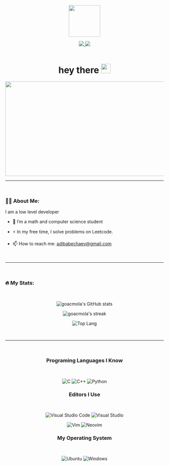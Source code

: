 <div align="center">
  <img src="https://media.giphy.com/media/M9gbBd9nbDrOTu1Mqx/giphy.gif" width="100"/>

  <a href="https://leetcode.com/adibabechaev/"><img src="https://img.shields.io/badge/LeetCode-000000?style=for-the-badge&logo=LeetCode&logoColor=#d16c06"> </a>
  <a href="https://www.reddit.com/user/goaki12"><img src="https://img.shields.io/badge/Reddit-%23FF4500.svg?style=for-the-badge&logo=Reddit&logoColor=white"></a>

  <img src="https://komarev.com/ghpvc/?username=goacmola&style=flat-square&color=blue" alt=""/>

  <h1>
  hey there
    <img src="https://media.giphy.com/media/hvRJCLFzcasrR4ia7z/giphy.gif" width="30px"/>
  </h1>

  <img src="https://media.giphy.com/media/dWesBcTLavkZuG35MI/giphy.gif" width="600" height="300"/>
</div>

---

<br>

### 👨‍💻 About Me:
I am a low level developer
- 🔭 I’m a math and computer science student

- ⚡ In my free time, I solve problems on Leetcode.

- 📫 How to reach me: adibabechaev@gmail.com

<br>

---

<br>

### 🔥 My Stats:

<br>

<div align="center">

  ![goacmola's GitHub stats](https://github-readme-stats.vercel.app/api?username=goacmola&show_icons=true&theme=radical)
  
  ![goacmola's streak](https://streak-stats.demolab.com/?user=goacmola&theme=radical)
  
  ![Top Lang](https://github-readme-stats.vercel.app/api/top-langs/?username=goacmola&theme=radical&layout=compact)

  <br>

  ---

  <br>

  ### Programing Languages I Know
  <br>

  ![C](https://img.shields.io/badge/c-%2300599C.svg?style=for-the-badge&logo=c&logoColor=white)
  ![C++](https://img.shields.io/badge/c++-%2300599C.svg?style=for-the-badge&logo=c%2B%2B&logoColor=white)
  ![Python](https://img.shields.io/badge/python-3670A0?style=for-the-badge&logo=python&logoColor=ffdd54)

  ### Editors I Use
  <br>

  ![Visual Studio Code](https://img.shields.io/badge/Visual%20Studio%20Code-0078d7.svg?style=for-the-badge&logo=visual-studio-code&logoColor=white)
  ![Visual Studio](https://img.shields.io/badge/Visual%20Studio-5C2D91.svg?style=for-the-badge&logo=visual-studio&logoColor=white)

  ![Vim](https://img.shields.io/badge/VIM-%2311AB00.svg?style=for-the-badge&logo=vim&logoColor=white)
  ![Neovim](https://img.shields.io/badge/NeoVim-%2357A143.svg?&style=for-the-badge&logo=neovim&logoColor=white)
  <br>

  ### My Operating System

  <br>

  ![Ubuntu](https://img.shields.io/badge/Ubuntu-E95420?style=for-the-badge&logo=ubuntu&logoColor=white)
  ![Windows](https://img.shields.io/badge/Windows-0078D6?style=for-the-badge&logo=windows&logoColor=white)
</div>
